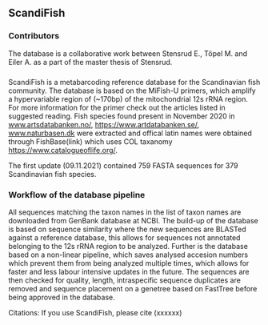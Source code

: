 ## ScandiFish
### Contributors
The database is a collaborative work between Stensrud E., Töpel M. and Eiler A. as a part of the master thesis of Stensrud.

### 
ScandiFish is a metabarcoding reference database for the Scandinavian fish community.
The database is based on the MiFish-U primers, which amplify a hypervariable region of (~170bp) of the mitochondrial 12s rRNA region.
For more information for the primer check out the articles listed in suggested reading.
Fish species found present in November 2020 in www.artsdatabanken.no/, https://www.artdatabanken.se/, www.naturbasen.dk were extracted and offical latin names were obtained through FishBase(link) which uses COL taxanomy https://www.catalogueoflife.org/.

The first update (09.11.2021) contained 759 FASTA sequences for 379 Scandinavian fish species.

### Workflow of the database pipeline
All sequences matching the taxon names in the list of taxon names are downloaded from GenBank database at NCBI.
The build-up of the database is based on sequence similarity where the new sequences are BLASTed against a reference database, this allows for sequences not annotated belonging to the 12s rRNA region to be analyzed.
Further is the database based on a non-linear pipeline, which saves analysed accesion numbers which prevent them from being analyzed multiple times, which allows for faster and less labour intensive updates in the future.
The sequences are then checked for quality, length, intraspecific sequence duplicates are removed and sequence placement on a genetree based on FastTree before being approved in the database.



Citations: If you use ScandiFish, please cite (xxxxxx)
